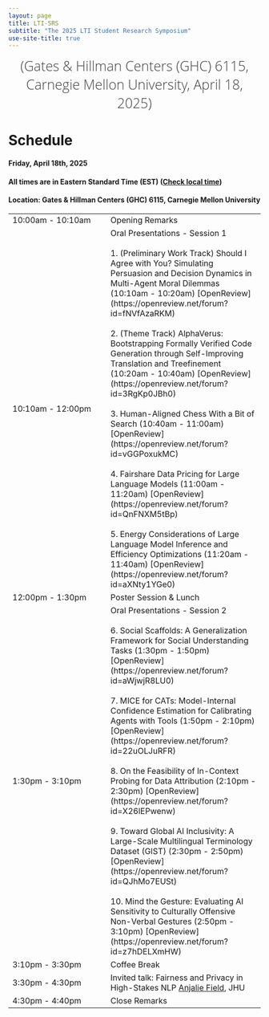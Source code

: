 ```yaml
---
layout: page
title: LTI-SRS
subtitle: "The 2025 LTI Student Research Symposium"
use-site-title: true
---
```

<div class="venue" style="font-size: 27px; display: block; font-family: 'Open Sans', 'Helvetica Neue', Helvetica, Arial, sans-serif; font-weight: 300; color: #404040; text-align: center;">
  (Gates & Hillman Centers (GHC) 6115, Carnegie Mellon University, April 18, 2025)
</div>

# Schedule

#### Friday, April 18th, 2025
#### All times are in Eastern Standard Time (EST) ([Check local time](https://www.google.com/search?q=time+for+local+pittsburgh))


#### Location: Gates & Hillman Centers (GHC) 6115, Carnegie Mellon University

<div class="container">
  <div class="row">
    <table class="table">
      <tr>
        <td style="width: 180px;">10:00am - 10:10am</td>
        <td>Opening Remarks</td>
      </tr>
      <tr>
        <td style="width: 180px;">10:10am - 12:00pm</td>
        <td>Oral Presentations - Session 1<br><br>
          1. (Preliminary Work Track) Should I Agree with You? Simulating Persuasion and Decision Dynamics in Multi-Agent Moral Dilemmas (10:10am - 10:20am) [OpenReview](https://openreview.net/forum?id=fNVfAzaRKM) <br><br>
          2. (Theme Track) AlphaVerus: Bootstrapping Formally Verified Code Generation through Self-Improving Translation and Treefinement (10:20am - 10:40am) [OpenReview](https://openreview.net/forum?id=3RgKp0JBh0) <br><br>
          3. Human-Aligned Chess With a Bit of Search (10:40am - 11:00am) [OpenReview](https://openreview.net/forum?id=vGGPoxukMC) <br><br>
          4. Fairshare Data Pricing for Large Language Models (11:00am - 11:20am) [OpenReview](https://openreview.net/forum?id=QnFNXM5tBp) <br><br>
          5. Energy Considerations of Large Language Model Inference and Efficiency Optimizations (11:20am - 11:40am) [OpenReview](https://openreview.net/forum?id=aXNty1YGe0)
        </td>
      </tr>
      <tr>
        <td style="width: 180px;">12:00pm - 1:30pm</td>
        <td>Poster Session & Lunch</td>
      </tr>
      <tr>
        <td style="width: 180px;">1:30pm - 3:10pm</td>
        <td>Oral Presentations - Session 2<br><br>
          6. Social Scaffolds: A Generalization Framework for Social Understanding Tasks (1:30pm - 1:50pm) [OpenReview](https://openreview.net/forum?id=aWjwjR8LU0) <br><br>
          7. MICE for CATs: Model-Internal Confidence Estimation for Calibrating Agents with Tools (1:50pm - 2:10pm) [OpenReview](https://openreview.net/forum?id=22uOLJuRFR) <br><br>
          8. On the Feasibility of In-Context Probing for Data Attribution (2:10pm - 2:30pm) [OpenReview](https://openreview.net/forum?id=X26lEPwenw) <br><br>
          9. Toward Global AI Inclusivity: A Large-Scale Multilingual Terminology Dataset (GIST) (2:30pm - 2:50pm) [OpenReview](https://openreview.net/forum?id=QJhMo7EUSt) <br><br>
          10. Mind the Gesture: Evaluating AI Sensitivity to Culturally Offensive Non-Verbal Gestures (2:50pm - 3:10pm) [OpenReview](https://openreview.net/forum?id=z7hDELXmHW)
        </td>
      </tr>
      <tr>
        <td style="width: 180px;">3:10pm - 3:30pm</td>
        <td>Coffee Break</td>
      </tr>
      <tr>
        <td style="width: 180px;">3:30pm - 4:30pm</td>
        <td>Invited talk: Fairness and Privacy in High-Stakes NLP <a href="https://anjalief.github.io/">Anjalie Field</a>, JHU</td>
      </tr>
      <tr>
        <td style="width: 180px;">4:30pm - 4:40pm</td>
        <td>Close Remarks</td>
      </tr>
    </table>
  </div>
</div>

